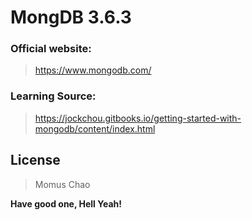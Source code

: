 # MongDB 3.6.3

### Official website:

 >https://www.mongodb.com/ 

### Learning Source:

 >https://jockchou.gitbooks.io/getting-started-with-mongodb/content/index.html

License
----
 > Momus Chao

**Have good one, Hell Yeah!**